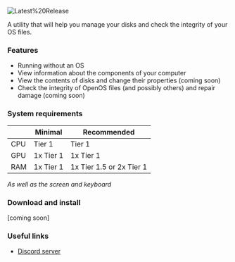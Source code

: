 ![Latest%20Release](https://img.shields.io/github/v/release/aqur1n/repairIt?include_prereleases&label=Latest%20Release&logo=github&sort=semver&style=for-the-badge&logoColor=white)

A utility that will help you manage your disks and check the integrity of your OS files.

### Features
* Running without an OS
* View information about the components of your computer
* View the contents of disks and change their properties (coming soon)
* Check the integrity of OpenOS files (and possibly others) and repair damage (coming soon)

### System requirements
|        | Minimal   | Recommended              |
|--------|-----------|--------------------------|
| CPU    | Tier 1    | Tier 1                   |
| GPU    | 1x Tier 1 | 1x Tier 1                |
| RAM    | 1x Tier 1 | 1x Tier 1.5 or 2x Tier 1 |
*As well as the screen and keyboard*

### Download and install
[coming soon]

### Useful links
* [Discord server](https://discord.gg/v4hC2z4ZHh)
